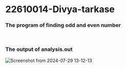 # 22610014-Divya-tarkase

<h3>The program of finding odd and even number</h3>

<br>

<h3>The output of analysis.out</h3>

![Screenshot from 2024-07-29 13-12-13](https://github.com/user-attachments/assets/f5d6e215-d69c-433f-9aa5-2a6530974449)
